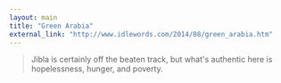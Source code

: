```yaml
---
layout: main
title: "Green Arabia"
external_link: "http://www.idlewords.com/2014/08/green_arabia.htm"
---
```

> Jibla is certainly off the beaten track, but what's authentic here is hopelessness, hunger, and poverty.

